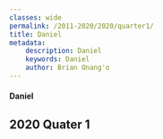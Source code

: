 ```yaml
---
classes: wide
permalink: /2011-2020/2020/quarter1/
title: Daniel
metadata:
    description: Daniel
    keywords: Daniel
    author: Brian Onang'o
---
```


#### Daniel

## 2020 Quater 1
